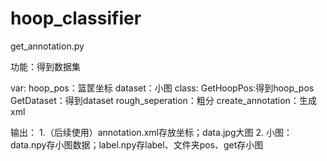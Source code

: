 # hoop_classifier

get_annotation.py
   
  功能：得到数据集
  
  var:
    hoop_pos：篮筐坐标
    dataset：小图
  class:
    GetHoopPos:得到hoop_pos
    GetDataset：得到dataset
    rough_seperation：粗分
    create_annotation：生成xml
  
  输出：
    1.（后续使用）annotation.xml存放坐标；data.jpg大图
    2. 小图：data.npy存小图数据；label.npy存label、文件夹pos、get存小图
